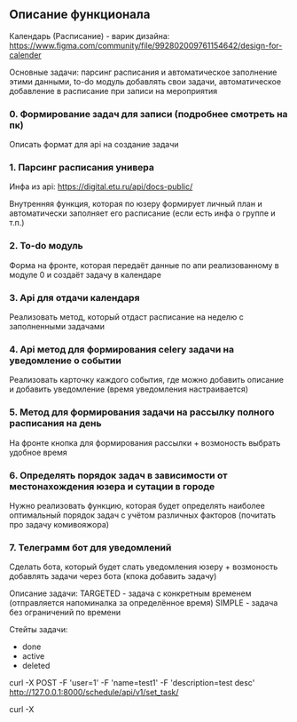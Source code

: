 ## Описание функционала
Календарь (Расписание) - варик дизайна: https://www.figma.com/community/file/992802009761154642/design-for-calender

Основные задачи: парсинг расписания и автоматическое заполнение этими данными, to-do модуль добавлять свои задачи, автоматическое добавление в расписание при записи на мероприятия

### 0. Формирование задач для записи (подробнее смотреть на пк)

Описать формат для api на создание задачи

### 1. Парсинг расписания универа

Инфа из api: https://digital.etu.ru/api/docs-public/

Внутренняя функция, которая по юзеру формирует личный план и автоматически заполняет его расписание (если есть инфа о группе и т.п.)

### 2. To-do модуль

Форма на фронте, которая передаёт данные по апи реализованному в модуле 0 и создаёт задачу в календаре

### 3. Api для отдачи календаря

Реализовать метод, который отдаст расписание на неделю с заполненными задачами

### 4. Api метод для формирования celery задачи на уведомление о событии

Реализовать карточку каждого события, где можно добавить описание и добавить уведомление (время уведомления настраивается)

### 5. Метод для формирования задачи на рассылку полного расписания на день

На фронте кнопка для формирования рассылки + возмоность выбрать удобное время

### 6. Определять порядок задач в зависимости от местонахождения юзера и сутации в городе

Нужно реализовать функцию, которая будет определять наиболее оптимальный порядок задач с учётом различных факторов
(почитать про задачу комивояжора)

### 7. Телеграмм бот для уведомлений

Сделать бота, который будет слать уведомления юзеру + возмоность добавлять задачи через бота (кпока добавить задачу)




Описание задачи:
TARGETED - задача с конкретным временем (отправляется напоминалка за определённое время)
SIMPLE - задача без ограничений по времени

Стейты задачи:
 - done
 - active
 - deleted


curl -X POST -F 'user=1' -F 'name=test1' -F 'description=test desc' http://127.0.0.1:8000/schedule/api/v1/set_task/


curl -X